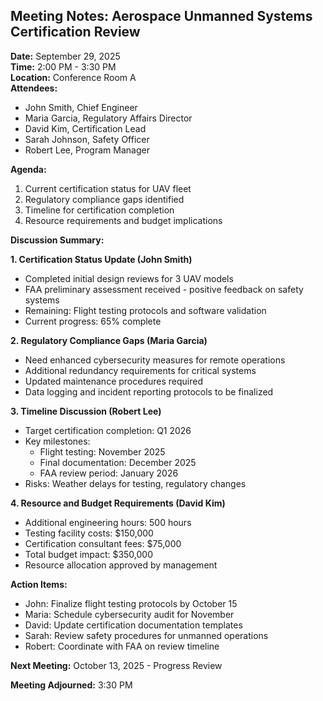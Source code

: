 ## Meeting Notes: Aerospace Unmanned Systems Certification Review

**Date:** September 29, 2025  
**Time:** 2:00 PM - 3:30 PM  
**Location:** Conference Room A  
**Attendees:**  
- John Smith, Chief Engineer  
- Maria Garcia, Regulatory Affairs Director  
- David Kim, Certification Lead  
- Sarah Johnson, Safety Officer  
- Robert Lee, Program Manager  

**Agenda:**  
1. Current certification status for UAV fleet  
2. Regulatory compliance gaps identified  
3. Timeline for certification completion  
4. Resource requirements and budget implications  

**Discussion Summary:**  

**1. Certification Status Update (John Smith)**  
- Completed initial design reviews for 3 UAV models  
- FAA preliminary assessment received - positive feedback on safety systems  
- Remaining: Flight testing protocols and software validation  
- Current progress: 65% complete  

**2. Regulatory Compliance Gaps (Maria Garcia)**  
- Need enhanced cybersecurity measures for remote operations  
- Additional redundancy requirements for critical systems  
- Updated maintenance procedures required  
- Data logging and incident reporting protocols to be finalized  

**3. Timeline Discussion (Robert Lee)**  
- Target certification completion: Q1 2026  
- Key milestones:  
  - Flight testing: November 2025  
  - Final documentation: December 2025  
  - FAA review period: January 2026  
- Risks: Weather delays for testing, regulatory changes  

**4. Resource and Budget Requirements (David Kim)**  
- Additional engineering hours: 500 hours  
- Testing facility costs: $150,000  
- Certification consultant fees: $75,000  
- Total budget impact: $350,000  
- Resource allocation approved by management  

**Action Items:**  
- John: Finalize flight testing protocols by October 15  
- Maria: Schedule cybersecurity audit for November  
- David: Update certification documentation templates  
- Sarah: Review safety procedures for unmanned operations  
- Robert: Coordinate with FAA on review timeline  

**Next Meeting:** October 13, 2025 - Progress Review  

**Meeting Adjourned:** 3:30 PM